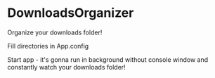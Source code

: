 # DownloadsOrganizer
Organize your downloads folder!

Fill directories in App.config

Start app - it's gonna run in background without console window and constantly watch your downloads folder!
